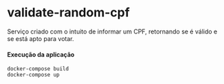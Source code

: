# validate-random-cpf

Serviço criado com o intuito de informar um CPF, retornando se é válido e se está
apto para votar.

#### Execução da aplicação
```
docker-compose build
docker-compose up
```

